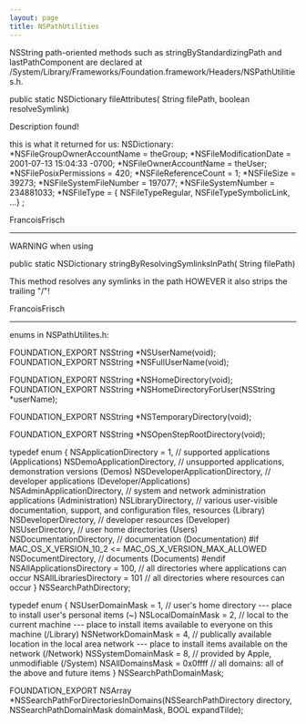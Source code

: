```yaml
---
layout: page
title: NSPathUtilities
---
```


NSString path-oriented methods such as     stringByStandardizingPath and     lastPathComponent are declared at /System/Library/Frameworks/Foundation.framework/Headers/NSPathUtilities.h. 

    
public static NSDictionary fileAttributes( String filePath, boolean resolveSymlink)


Description found!

this is what it returned for us:
NSDictionary:
*NSFileGroupOwnerAccountName = theGroup; 
*NSFileModificationDate = 2001-07-13 15:04:33 -0700; 
*NSFileOwnerAccountName = theUser; 
*NSFilePosixPermissions = 420; 
*NSFileReferenceCount = 1; 
*NSFileSize = 39273; 
*NSFileSystemFileNumber = 197077; 
*NSFileSystemNumber = 234881033; 
*NSFileType = { NSFileTypeRegular, NSFileTypeSymbolicLink, ...} ; 

FrancoisFrisch

----

WARNING when using
    
public static NSDictionary stringByResolvingSymlinksInPath( String filePath)


This method resolves any symlinks in the path HOWEVER it also strips the trailing "/"!

FrancoisFrisch

----

enums in NSPathUtilites.h:

    
FOUNDATION_EXPORT NSString *NSUserName(void);
FOUNDATION_EXPORT NSString *NSFullUserName(void);

FOUNDATION_EXPORT NSString *NSHomeDirectory(void);
FOUNDATION_EXPORT NSString *NSHomeDirectoryForUser(NSString *userName);

FOUNDATION_EXPORT NSString *NSTemporaryDirectory(void);

FOUNDATION_EXPORT NSString *NSOpenStepRootDirectory(void);

typedef enum {
    NSApplicationDirectory = 1,		// supported applications (Applications)
    NSDemoApplicationDirectory,		// unsupported applications, demonstration versions (Demos)
    NSDeveloperApplicationDirectory,	// developer applications (Developer/Applications)
    NSAdminApplicationDirectory,	// system and network administration applications (Administration)
    NSLibraryDirectory, 		// various user-visible documentation, support, and configuration files, resources (Library)
    NSDeveloperDirectory,		// developer resources (Developer)
    NSUserDirectory,			// user home directories (Users)
    NSDocumentationDirectory,		// documentation (Documentation)
#if MAC_OS_X_VERSION_10_2 <= MAC_OS_X_VERSION_MAX_ALLOWED
    NSDocumentDirectory,		// documents (Documents)
#endif
    NSAllApplicationsDirectory = 100,	// all directories where applications can occur
    NSAllLibrariesDirectory = 101	// all directories where resources can occur
} NSSearchPathDirectory;

typedef enum {
    NSUserDomainMask = 1,	// user's home directory --- place to install user's personal items (~)
    NSLocalDomainMask = 2,	// local to the current machine --- place to install items available to everyone on this machine (/Library)
    NSNetworkDomainMask = 4, 	// publically available location in the local area network --- place to install items available on the network (/Network)
    NSSystemDomainMask = 8,	// provided by Apple, unmodifiable (/System)
    NSAllDomainsMask = 0x0ffff	// all domains: all of the above and future items
} NSSearchPathDomainMask;

FOUNDATION_EXPORT NSArray *NSSearchPathForDirectoriesInDomains(NSSearchPathDirectory directory, NSSearchPathDomainMask domainMask, BOOL expandTilde);


